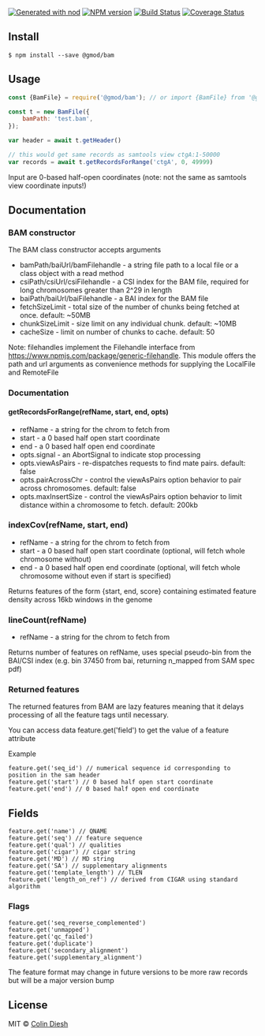 [![Generated with nod](https://img.shields.io/badge/generator-nod-2196F3.svg?style=flat-square)](https://github.com/diegohaz/nod)
[![NPM version](https://img.shields.io/npm/v/@gmod/bam.svg?style=flat-square)](https://npmjs.org/package/@gmod/bam)
[![Build Status](https://img.shields.io/travis/GMOD/bam-js/master.svg?style=flat-square)](https://travis-ci.org/GMOD/bam-js)
[![Coverage Status](https://img.shields.io/codecov/c/github/GMOD/bam-js/master.svg?style=flat-square)](https://codecov.io/gh/GMOD/bam-js/branch/master)


## Install

    $ npm install --save @gmod/bam

## Usage

```js
const {BamFile} = require('@gmod/bam'); // or import {BamFile} from '@gmod/bam'

const t = new BamFile({
    bamPath: 'test.bam',
});

var header = await t.getHeader()

// this would get same records as samtools view ctgA:1-50000
var records = await t.getRecordsForRange('ctgA', 0, 49999)
```

Input are 0-based half-open coordinates (note: not the same as samtools view coordinate inputs!)

## Documentation


### BAM constructor


The BAM class constructor accepts arguments

* bamPath/baiUrl/bamFilehandle - a string file path to a local file or a class object with a read method
* csiPath/csiUrl/csiFilehandle - a CSI index for the BAM file, required for long chromosomes greater than 2^29 in length
* baiPath/baiUrl/baiFilehandle - a BAI index for the BAM file
* fetchSizeLimit - total size of the number of chunks being fetched at once. default: ~50MB
* chunkSizeLimit - size limit on any individual chunk. default: ~10MB
* cacheSize - limit on number of chunks to cache. default: 50

Note: filehandles implement the Filehandle interface from https://www.npmjs.com/package/generic-filehandle. This module offers the path and url arguments as convenience methods for supplying the LocalFile and RemoteFile

### Documentation

#### getRecordsForRange(refName, start, end, opts)

* refName - a string for the chrom to fetch from
* start - a 0 based half open start coordinate
* end - a 0 based half open end coordinate
* opts.signal - an AbortSignal to indicate stop processing
* opts.viewAsPairs - re-dispatches requests to find mate pairs. default: false
* opts.pairAcrossChr - control the viewAsPairs option behavior to pair across chromosomes. default: false
* opts.maxInsertSize - control the viewAsPairs option behavior to limit distance within a chromosome to fetch. default: 200kb

### indexCov(refName, start, end)

* refName - a string for the chrom to fetch from
* start - a 0 based half open start coordinate (optional, will fetch whole chromosome without)
* end - a 0 based half open end coordinate (optional, will fetch whole chromosome without even if start is specified)

Returns features of the form {start, end, score} containing estimated feature density across 16kb windows in the genome


### lineCount(refName)

* refName - a string for the chrom to fetch from

Returns number of features on refName, uses special pseudo-bin from the BAI/CSI index (e.g. bin 37450 from bai, returning n_mapped from SAM spec pdf)


### Returned features

The returned features from BAM are lazy features meaning that it delays processing of all the feature tags until necessary.

You can access data feature.get('field') to get the value of a feature attribute

Example

    feature.get('seq_id') // numerical sequence id corresponding to position in the sam header
    feature.get('start') // 0 based half open start coordinate
    feature.get('end') // 0 based half open end coordinate

## Fields

    feature.get('name') // QNAME
    feature.get('seq') // feature sequence
    feature.get('qual') // qualities
    feature.get('cigar') // cigar string
    feature.get('MD') // MD string
    feature.get('SA') // supplementary alignments
    feature.get('template_length') // TLEN
    feature.get('length_on_ref') // derived from CIGAR using standard algorithm

### Flags

    feature.get('seq_reverse_complemented')
    feature.get('unmapped')
    feature.get('qc_failed')
    feature.get('duplicate')
    feature.get('secondary_alignment')
    feature.get('supplementary_alignment')

The feature format may change in future versions to be more raw records but will be a major version bump

## License

MIT © [Colin Diesh](https://github.com/cmdcolin)
